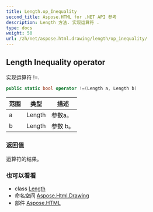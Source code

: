```yaml
---
title: Length.op_Inequality
second_title: Aspose.HTML for .NET API 参考
description: Length 方法. 实现运算符 .
type: docs
weight: 50
url: /zh/net/aspose.html.drawing/length/op_inequality/
---
```

## Length Inequality operator

实现运算符 !=.

```csharp
public static bool operator !=(Length a, Length b)
```

| 范围 | 类型 | 描述 |
| --- | --- | --- |
| a | Length | 参数a。 |
| b | Length | 参数 b。 |

### 返回值

运算符的结果。

### 也可以看看

* class [Length](../)
* 命名空间 [Aspose.Html.Drawing](../../length/)
* 部件 [Aspose.HTML](../../../)


